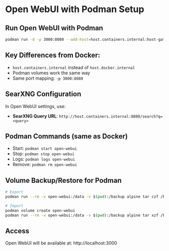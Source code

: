 # Open WebUI with Podman Setup

## Run Open WebUI with Podman
```bash
podman run -d -p 3000:8080 --add-host=host.containers.internal:host-gateway -v open-webui:/app/backend/data --name open-webui --restart always ghcr.io/open-webui/open-webui:main
```

## Key Differences from Docker:
- `host.containers.internal` instead of `host.docker.internal` 
- Podman volumes work the same way
- Same port mapping: `-p 3000:8080`

## SearXNG Configuration
In Open WebUI settings, use:
- **SearXNG Query URL**: `http://host.containers.internal:8080/search?q=<query>`

## Podman Commands (same as Docker)
- Start: `podman start open-webui`
- Stop: `podman stop open-webui`  
- Logs: `podman logs open-webui`
- Remove: `podman rm open-webui`

## Volume Backup/Restore for Podman
```bash
# Export
podman run --rm -v open-webui:/data -v $(pwd):/backup alpine tar czf /backup/open-webui-backup.tar.gz -C /data .

# Import  
podman volume create open-webui
podman run --rm -v open-webui:/data -v $(pwd):/backup alpine tar xzf /backup/open-webui-backup.tar.gz -C /data
```

## Access
Open WebUI will be available at: http://localhost:3000